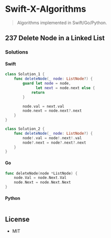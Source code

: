 # Swift-X-Algorithms

> Algorithms implemented in Swift/Go/Python.

## 237 Delete Node in a Linked List

### Solutions

#### Swift

```swift
class Solution_1 {
    func deleteNode(_ node: ListNode?) {
        guard let node = node,
              let next = node.next else {
            return
        }
        
        node.val = next.val
        node.next = node.next?.next
    }
}

class Solution_2 {
    func deleteNode(_ node: ListNode?) {
        node!.val = node!.next!.val
        node?.next = node?.next?.next
    }
}
```

#### Go

```go
func deleteNode(node *ListNode) {
	node.Val = node.Next.Val
	node.Next = node.Next.Next
}
```

#### Python

```python
```

## License

- MIT
